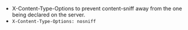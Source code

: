 - X-Content-Type-Options to prevent content-sniff
away from the one being declared on the server.
- `X-Content-Type-Options: nosniff`
